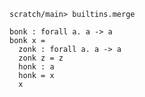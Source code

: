 ```ucm:hide
scratch/main> builtins.merge
```

```unison
bonk : forall a. a -> a
bonk x =
  zonk : forall a. a -> a
  zonk z = z
  honk : a
  honk = x
  x
```

